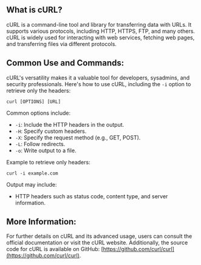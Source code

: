 ## What is cURL?

cURL is a command-line tool and library for transferring data with URLs. It supports various protocols, including HTTP, HTTPS, FTP, and many others. cURL is widely used for interacting with web services, fetching web pages, and transferring files via different protocols.

## Common Use and Commands:

cURL's versatility makes it a valuable tool for developers, sysadmins, and security professionals. Here's how to use cURL, including the `-i` option to retrieve only the headers:

```Terminal
curl [OPTIONS] [URL]
```

Common options include:
- `-i`: Include the HTTP headers in the output.
- `-H`: Specify custom headers.
- `-X`: Specify the request method (e.g., GET, POST).
- `-L`: Follow redirects.
- `-o`: Write output to a file.

Example to retrieve only headers:
```Terminal
curl -i example.com
```

Output may include:
- HTTP headers such as status code, content type, and server information.

## More Information:

For further details on cURL and its advanced usage, users can consult the official documentation or visit the cURL website. Additionally, the source code for cURL is available on GitHub: [https://github.com/curl/curl](https://github.com/curl/curl).